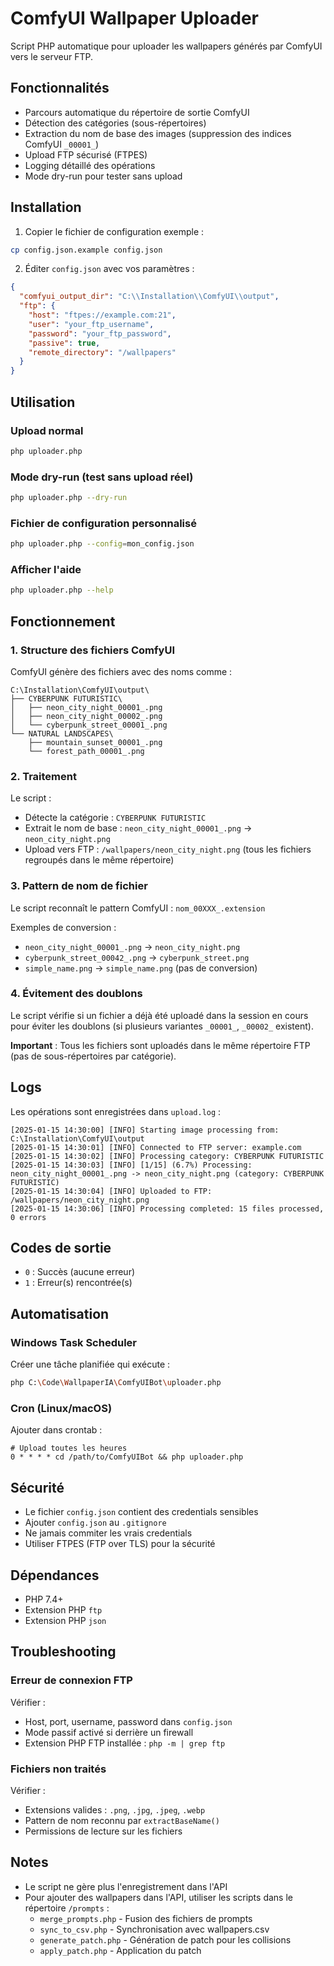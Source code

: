 # ComfyUI Wallpaper Uploader

Script PHP automatique pour uploader les wallpapers générés par ComfyUI vers le serveur FTP.

## Fonctionnalités

- Parcours automatique du répertoire de sortie ComfyUI
- Détection des catégories (sous-répertoires)
- Extraction du nom de base des images (suppression des indices ComfyUI `_00001_`)
- Upload FTP sécurisé (FTPES)
- Logging détaillé des opérations
- Mode dry-run pour tester sans upload

## Installation

1. Copier le fichier de configuration exemple :
```bash
cp config.json.example config.json
```

2. Éditer `config.json` avec vos paramètres :
```json
{
  "comfyui_output_dir": "C:\\Installation\\ComfyUI\\output",
  "ftp": {
    "host": "ftpes://example.com:21",
    "user": "your_ftp_username",
    "password": "your_ftp_password",
    "passive": true,
    "remote_directory": "/wallpapers"
  }
}
```

## Utilisation

### Upload normal
```bash
php uploader.php
```

### Mode dry-run (test sans upload réel)
```bash
php uploader.php --dry-run
```

### Fichier de configuration personnalisé
```bash
php uploader.php --config=mon_config.json
```

### Afficher l'aide
```bash
php uploader.php --help
```

## Fonctionnement

### 1. Structure des fichiers ComfyUI

ComfyUI génère des fichiers avec des noms comme :
```
C:\Installation\ComfyUI\output\
├── CYBERPUNK FUTURISTIC\
│   ├── neon_city_night_00001_.png
│   ├── neon_city_night_00002_.png
│   └── cyberpunk_street_00001_.png
└── NATURAL LANDSCAPES\
    ├── mountain_sunset_00001_.png
    └── forest_path_00001_.png
```

### 2. Traitement

Le script :
- Détecte la catégorie : `CYBERPUNK FUTURISTIC`
- Extrait le nom de base : `neon_city_night_00001_.png` → `neon_city_night.png`
- Upload vers FTP : `/wallpapers/neon_city_night.png` (tous les fichiers regroupés dans le même répertoire)

### 3. Pattern de nom de fichier

Le script reconnaît le pattern ComfyUI : `nom_00XXX_.extension`

Exemples de conversion :
- `neon_city_night_00001_.png` → `neon_city_night.png`
- `cyberpunk_street_00042_.png` → `cyberpunk_street.png`
- `simple_name.png` → `simple_name.png` (pas de conversion)

### 4. Évitement des doublons

Le script vérifie si un fichier a déjà été uploadé dans la session en cours pour éviter les doublons (si plusieurs variantes `_00001_`, `_00002_` existent).

**Important** : Tous les fichiers sont uploadés dans le même répertoire FTP (pas de sous-répertoires par catégorie).

## Logs

Les opérations sont enregistrées dans `upload.log` :
```
[2025-01-15 14:30:00] [INFO] Starting image processing from: C:\Installation\ComfyUI\output
[2025-01-15 14:30:01] [INFO] Connected to FTP server: example.com
[2025-01-15 14:30:02] [INFO] Processing category: CYBERPUNK FUTURISTIC
[2025-01-15 14:30:03] [INFO] [1/15] (6.7%) Processing: neon_city_night_00001_.png -> neon_city_night.png (category: CYBERPUNK FUTURISTIC)
[2025-01-15 14:30:04] [INFO] Uploaded to FTP: /wallpapers/neon_city_night.png
[2025-01-15 14:30:06] [INFO] Processing completed: 15 files processed, 0 errors
```

## Codes de sortie

- `0` : Succès (aucune erreur)
- `1` : Erreur(s) rencontrée(s)

## Automatisation

### Windows Task Scheduler

Créer une tâche planifiée qui exécute :
```bash
php C:\Code\WallpaperIA\ComfyUIBot\uploader.php
```

### Cron (Linux/macOS)

Ajouter dans crontab :
```cron
# Upload toutes les heures
0 * * * * cd /path/to/ComfyUIBot && php uploader.php
```

## Sécurité

- Le fichier `config.json` contient des credentials sensibles
- Ajouter `config.json` au `.gitignore`
- Ne jamais commiter les vrais credentials
- Utiliser FTPES (FTP over TLS) pour la sécurité

## Dépendances

- PHP 7.4+
- Extension PHP `ftp`
- Extension PHP `json`

## Troubleshooting

### Erreur de connexion FTP

Vérifier :
- Host, port, username, password dans `config.json`
- Mode passif activé si derrière un firewall
- Extension PHP FTP installée : `php -m | grep ftp`

### Fichiers non traités

Vérifier :
- Extensions valides : `.png`, `.jpg`, `.jpeg`, `.webp`
- Pattern de nom reconnu par `extractBaseName()`
- Permissions de lecture sur les fichiers

## Notes

- Le script ne gère plus l'enregistrement dans l'API
- Pour ajouter des wallpapers dans l'API, utiliser les scripts dans le répertoire `/prompts` :
  - `merge_prompts.php` - Fusion des fichiers de prompts
  - `sync_to_csv.php` - Synchronisation avec wallpapers.csv
  - `generate_patch.php` - Génération de patch pour les collisions
  - `apply_patch.php` - Application du patch
